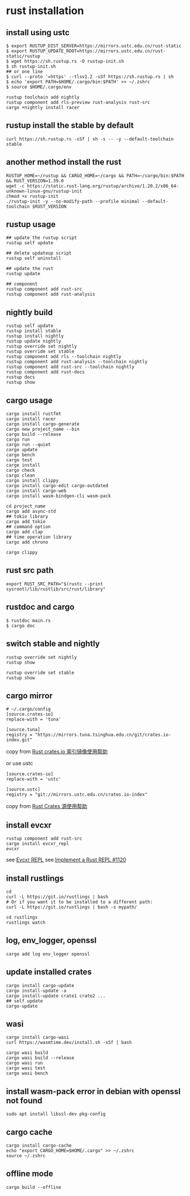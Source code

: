 # rust installation

## install using ustc

``` shell
$ export RUSTUP_DIST_SERVER=https://mirrors.ustc.edu.cn/rust-static
$ export RUSTUP_UPDATE_ROOT=https://mirrors.ustc.edu.cn/rust-static/rustup
$ wget https://sh.rustup.rs -O rustup-init.sh
$ sh rustup-init.sh
## or one line
$ curl --proto '=https' --tlsv1.2 -sSf https://sh.rustup.rs | sh
$ echo 'export PATH=$HOME/.cargo/bin:$PATH' >> ~/.zshrc
$ source $HOME/.cargo/env

rustup toolchain add nightly
rustup component add rls-preview rust-analysis rust-src
cargo +nightly install racer

```
## rustup install the stable by default

``` shell
curl https://sh.rustup.rs -sSf | sh -s -- -y --default-toolchain stable
```

## another method install the rust

``` shell
RUSTUP_HOME=~/rustup && CARGO_HOME=~/cargo && PATH=~/cargo/bin:$PATH && RUST_VERSION=1.39.0
wget -c https://static.rust-lang.org/rustup/archive/1.20.2/x86_64-unknown-linux-gnu/rustup-init
chmod +x rustup-init
./rustup-init -y --no-modify-path --profile minimal --default-toolchain $RUST_VERSION
```

## rustup usage

``` shell
## update the rustup script
rustup self update

## delete updateup script
rustup self uninstall

## update the rust
rustup update

## component
rustup component add rust-src
rustup component add rust-analysis

```

## nightly build

``` shell
rustup self update
rustup install stable
rustup install nightly
rustup update nightly
rustup override set nightly
rustup override set stable
rustup component add rls --toolchain nightly
rustup component add rust-analysis --toolchain nightly
rustup component add rust-src --toolchain nightly
rustup component add rust-docs
rustup docs
rustup show
```

## cargo usage

``` shell
cargo install rustfmt
cargo install racer
cargo install cargo-generate
cargo new project_name --bin
cargo build --release
cargo run
cargo run --quiet
cargo update
cargo bench
cargo test
carge install
cargo check
cargo clean
cargo install clippy
cargo install cargo-edit cargo-outdated
cargo install cargo-web
cargo install wasm-bindgen-cli wasm-pack

cd project_name
cargo add async-std
## tokio library
cargo add tokio
## command option
cargo add clap
## time operation library
cargo add chrono

cargo clippy
```

## rust src path

``` shell
export RUST_SRC_PATH="$(rustc --print sysroot)/lib/rustlib/src/rust/library"
```

## rustdoc and cargo

``` shell
$ rustdoc main.rs
$ cargo doc
```

## switch stable and nightly

``` shell
rustup override set nightly
rustup show

rustup override set stable
rustup show
```

## cargo mirror

``` shell
# ~/.cargo/config
[source.crates-io]
replace-with = 'tuna'

[source.tuna]
registry = "https://mirrors.tuna.tsinghua.edu.cn/git/crates.io-index.git"
```
copy from [Rust crates.io 索引镜像使用帮助](https://mirrors.tuna.tsinghua.edu.cn/help/crates.io-index.git/)

or use ustc

``` shell
[source.crates-io]
replace-with = 'ustc'

[source.ustc]
registry = "git://mirrors.ustc.edu.cn/crates.io-index"
```
copy from [Rust Crates 源使用帮助](https://mirrors.ustc.edu.cn/help/crates.io-index.html)

## install evcxr

``` shell
rustup component add rust-src
cargo install evcxr_repl
evcxr
```
see [Evcxr REPL](https://github.com/google/evcxr/blob/master/evcxr_repl/README.md)
see [Implement a Rust REPL #1120](https://github.com/rust-lang/rust/issues/1120)

## install rustlings

``` shell
cd
curl -L https://git.io/rustlings | bash
# Or if you want it to be installed to a different path:
curl -L https://git.io/rustlings | bash -s mypath/

cd rustlings
rustlings watch
```

## log, env_logger, openssl

``` shell
cargo add log env_logger openssl
```

## update installed crates

``` shell
cargo install cargo-update
cargo install-update -a
cargo install-update crate1 crate2 ...
## self update
cargo-update
```

## wasi

``` shell
cargo install cargo-wasi
curl https://wasmtime.dev/install.sh -sSf | bash

cargo wasi build
cargo wasi build --release
cargo wasi run
cargo wasi test
cargo wasi bench
```

## install wasm-pack error in debian with openssl not found

``` shell
sudo apt install libssl-dev pkg-config
```

## cargo cache

``` shell
cargo install cargo-cache
echo "export CARGO_HOME=$HOME/.cargo" >> ~/.zshrc
source ~/.zshrc
```

## offline mode

``` shell
cargo build --offline
```
